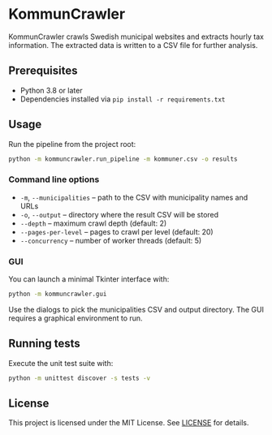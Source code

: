 # KommunCrawler

KommunCrawler crawls Swedish municipal websites and extracts hourly tax
information. The extracted data is written to a CSV file for further analysis.

## Prerequisites

- Python 3.8 or later
- Dependencies installed via `pip install -r requirements.txt`

## Usage

Run the pipeline from the project root:

```bash
python -m kommuncrawler.run_pipeline -m kommuner.csv -o results
```

### Command line options

- `-m`, `--municipalities` – path to the CSV with municipality names and URLs
- `-o`, `--output` – directory where the result CSV will be stored
- `--depth` – maximum crawl depth (default: 2)
- `--pages-per-level` – pages to crawl per level (default: 20)
- `--concurrency` – number of worker threads (default: 5)

### GUI

You can launch a minimal Tkinter interface with:

```bash
python -m kommuncrawler.gui
```

Use the dialogs to pick the municipalities CSV and output directory.
The GUI requires a graphical environment to run.

## Running tests

Execute the unit test suite with:

```bash
python -m unittest discover -s tests -v
```

## License

This project is licensed under the MIT License. See [LICENSE](LICENSE) for
details.


